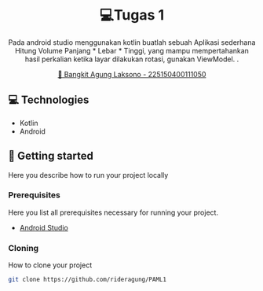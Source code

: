 

<h1 align="center" style="font-weight: bold;">💻Tugas 1</h1>


<p align="center">Pada android studio menggunakan kotlin buatlah sebuah Aplikasi sederhana Hitung Volume Panjang * Lebar * Tinggi, yang mampu mempertahankan hasil perkalian ketika layar dilakukan rotasi, gunakan ViewModel.
.</p>


<p align="center">
<a href="https://github.com/rideragung/PAM-4">📱 Bangkit Agung Laksono - 225150400111050</a>
</p>

<h2 id="technologies">💻 Technologies</h2>

- Kotlin
- Android

<h2 id="started">🚀 Getting started</h2>

Here you describe how to run your project locally

<h3>Prerequisites</h3>

Here you list all prerequisites necessary for running your project. 

- [Android Studio](https://developer.android.com/studio)

<h3>Cloning</h3>

How to clone your project

```bash
git clone https://github.com/rideragung/PAML1
```
